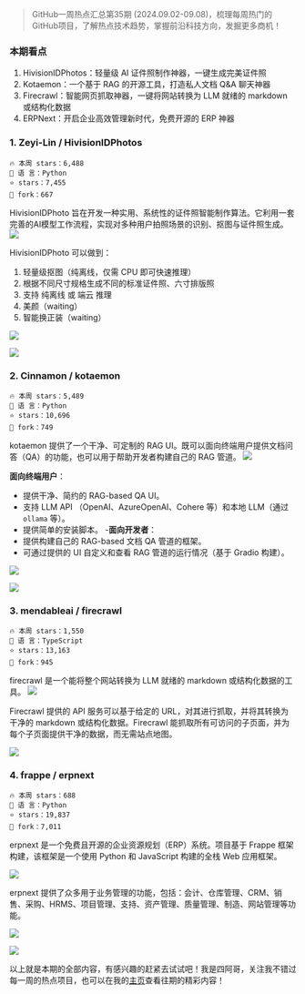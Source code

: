 

> GitHub一周热点汇总第35期 (2024.09.02-09.08)，梳理每周热门的GitHub项目，了解热点技术趋势，掌握前沿科技方向，发掘更多商机！


### 本期看点
1. HivisionIDPhotos：轻量级 AI 证件照制作神器，一键生成完美证件照
2. Kotaemon：一个基于 RAG 的开源工具，打造私人文档 Q&A 聊天神器
3. Firecrawl：智能网页抓取神器，一键将网站转换为 LLM 就绪的 markdown 或结构化数据
4. ERPNext：开启企业高效管理新时代，免费开源的 ERP 神器

### 1. Zeyi-Lin / HivisionIDPhotos

```text
🔥 本周 stars：6,488
🔨 语 言：Python
⭐ stars：7,455
🍴 fork：667
```

HivisionIDPhoto 旨在开发一种实用、系统性的证件照智能制作算法。它利用一套完善的AI模型工作流程，实现对多种用户拍照场景的识别、抠图与证件照生成。
![](../../attachments/GitHub一周热点汇总第36期-hivisionIDphotos01.png)

HivisionIDPhoto 可以做到：
1. 轻量级抠图（纯离线，仅需 CPU 即可快速推理）
2. 根据不同尺寸规格生成不同的标准证件照、六寸排版照
3. 支持 纯离线 或 端云 推理
4. 美颜（waiting）
5. 智能换正装（waiting）

![](../../attachments/GitHub一周热点汇总第36期-hivisionIdphotos03.png)

![](../../attachments/GitHub一周热点汇总第36期-hivisionidphotos02.png)


### 2. Cinnamon / kotaemon

```text
🔥 本周 stars：5,489
🔨 语 言：Python
⭐ stars：10,696
🍴 fork：749
```

kotaemon 提供了一个干净、可定制的 RAG UI。既可以面向终端用户提供文档问答（QA）的功能，也可以用于帮助开发者构建自己的 RAG 管道。
![](../../attachments/GitHub一周热点汇总第36期-kotaemon01.png)

**面向终端用户**：
- 提供干净、简约的 RAG-based QA UI。
- 支持 LLM API （OpenAI、AzureOpenAI、Cohere 等）和本地 LLM（通过`ollama` 等）。
- 提供简单的安装脚本。
-**面向开发者**：
- 提供构建自己的 RAG-based 文档 QA 管道的框架。
- 可通过提供的 UI 自定义和查看 RAG 管道的运行情况（基于 Gradio 构建）。

![](../../attachments/GitHub一周热点汇总第36期-koaemon02.png)

![](../../attachments/GitHub一周热点汇总第36期-kotaemon03.png)


### 3. mendableai / firecrawl

```text
🔥 本周 stars：1,550 
🔨 语 言：TypeScript
⭐ stars：13,163
🍴 fork：945
```

firecrawl 是一个能将整个网站转换为 LLM 就绪的 markdown 或结构化数据的工具。
![](../../attachments/GitHub一周热点汇总第36期-firecrwal01.png)

Firecrawl 提供的 API 服务可以基于给定的 URL，对其进行抓取，并将其转换为干净的 markdown 或结构化数据。Firecrawl 能抓取所有可访问的子页面，并为每个子页面提供干净的数据，而无需站点地图。

![](../../attachments/GitHub一周热点汇总第36期-firecrawl01.png)



### 4. frappe / erpnext

```text
🔥 本周 stars：688
🔨 语 言：Python
⭐ stars：19,837
🍴 fork：7,011
```

 erpnext 是一个免费且开源的企业资源规划（ERP）系统。项目基于 Frappe 框架构建，该框架是一个使用 Python 和 JavaScript 构建的全栈 Web 应用框架。

![](../../attachments/GitHub一周热点汇总第36期-erpnext01.png)

erpnext 提供了众多用于业务管理的功能，包括：会计、仓库管理、CRM、销售、采购、HRMS、项目管理、支持、资产管理、质量管理、制造、网站管理等功能。

![](../../attachments/GitHub一周热点汇总第36期-erpnext02.png)

![](../../attachments/GitHub一周热点汇总第36期-erpnext03.png)



以上就是本期的全部内容，有感兴趣的赶紧去试试吧！我是四阿哥，关注我不错过每一周的热点项目，也可以在我的[主页](https://siage.netlify.app/)查看往期的精彩内容！


